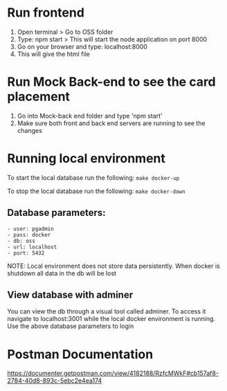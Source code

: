 
# Run frontend

1) Open terminal > Go to OSS folder
2) Type: npm start > This will start the node application on port 8000
3) Go on your browser and type: localhost:8000
4) This will give the html file

# Run Mock Back-end to see the card placement
1) Go into Mock-back end folder and type 'npm start'
2) Make sure both front and back end servers are running to see the changes

# Running local environment

To start the local database run the following:
    `make docker-up`

To stop the local database run the following:
    `make docker-down`

## Database parameters:

    - user: pgadmin
    - pass: docker
    - db: oss
    - url: localhost
    - port: 5432


NOTE: Local environment does not store data persistently. When docker is shutdown all data in the db will be lost

## View database with adminer

You can view the db through a visual tool called adminer. To access it navigate to localhost:3001 while the local docker environment is running. Use the above database parameters to login

# Postman Documentation
https://documenter.getpostman.com/view/4182188/RzfcMWkF#cb157af8-2784-40d8-893c-5ebc2e4ea174
